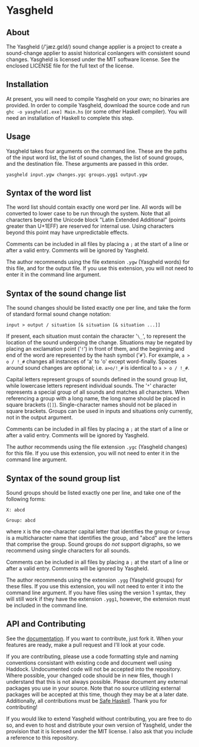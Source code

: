Yasgheld
========

About
-----
The Yasgheld (/'j&aelig;z.g&#603;ld/) sound change applier
is a project to create a sound-change applier to assist
historical conlangers with consistent sound changes.
Yasgheld is licensed under the MIT software license. See
the enclosed LICENSE file for the full text of the license.

Installation
------------
At present, you will need to compile Yasgheld on your own;
no binaries are provided. In order to compile Yasgheld,
download the source code and run `ghc -o yasgheld[.exe] Main.hs`
(or some other Haskell compiler). You will need an
installation of Haskell to complete this step.

Usage
-----
Yasgheld takes four arguments on the command line. These
are the paths of the input word list, the list of sound
changes, the list of sound groups, and the destination
file. These arguments are passed in this order.

``yasgheld input.ygw changes.ygc groups.ygg1 output.ygw``

Syntax of the word list
------
The word list should contain exactly one word per line.
All words will be converted to lower case to be run through
the system. Note that all characters beyond the Unicode
block "Latin Extended Additional" (points greater than
U+1EFF) are reserved for internal use. Using characters
beyond this point may have unpredictable effects.

Comments can be included in all files by placing a `;` at
the start of a line or after a valid entry. Comments will be
ignored by Yasgheld.

The author recommends using the file extension
`.ygw` (Yasgheld words) for this file, and for the output
file. If you use this extension, you will not need to
enter it in the command line argument.

Syntax of the sound change list
----
The sound changes should be listed exactly one per line, and
take the form of standard formal sound change notation:

``input > output / situation [& situation [& situation ...]]``

If present, each situation must contain the character '`\_`', to
represent the location of the sound undergoing the change.
Situations may be negated by placing an exclamation point ('`!`')
in front of them, and the beginning and end of the word are
represented by the hash symbol ('`#`'). For example, `a > o / !_#`
changes all instances of 'a' to 'o' except word-finally. Spaces
around sound changes are optional; i.e. `a>o/!_#` is identical
to `a > o / !_#`.

Capital letters represent groups of sounds defined
in the sound group list, while lowercase letters represent
individual sounds. The '`*`' character represents a special group
of all sounds and matches all characters. When referencing a group
with a long name, the long name should be placed in square brackets
(`[]`). Single-character names should not be placed in square brackets.
Groups can be used in inputs and situations only currently,
not in the output argument.

Comments can be included in all files by placing a `;` at
the start of a line or after a valid entry. Comments will be
ignored by Yasgheld.

The author recommends using the file extension `.ygc` (Yasgheld
changes) for this file. If you use this extension, you will not
need to enter it in the command line argument.

Syntax of the sound group list
----
Sound groups should be listed exactly one per line, and take one of
the following forms:

``X: abcd``

``Group: abcd``

where `X` is the one-character capital letter that identifies
the group or `Group` is a multicharacter name that identifies
the group, and "abcd" are the letters that comprise the group.
Sound groups do _not_ support digraphs, so we recommend using
single characters for all sounds.

Comments can be included in all files by placing a `;` at
the start of a line or after a valid entry. Comments will be
ignored by Yasgheld.

The author recommends using the extension `.ygg`
(Yasgheld groups) for these files. If you use this extension,
you will not need to enter it into the command line argument.
If you have files using the version 1 syntax, they will still
work if they have the extension `.ygg1`, however, the extension
must be included in the command line.

API and Contributing
---
See the [documentation](https://alray2569.github.io/SoundChange/index.html).
If you want to contribute, just fork it. When your features are ready,
make a pull request and I'll look at your code.

If you are contributing, please use a code formatting style and naming 
conventions consistant with existing code and document well using Haddock. 
Undocumented code will not be accepted into the repository. Where 
possible, your changed code should be in new files, though I understand 
that this is not always possible. Please document any external packages you
use in your source. Note that no source utilizing external packages will be
accepted at this time, though they may be at a later date. Additionally, 
all contributions must be [Safe Haskell](https://downloads.haskell.org/~ghc/7.8.2/docs/html/users_guide/safe-haskell.html).
Thank you for contributing!

If you would like to extend Yasgheld without contributing, you are free to
do so, and even to host and distribute your own version of Yasgheld,
under the provision that it is licensed under the MIT license. I also ask
that you include a reference to this repository. 
